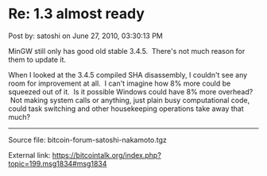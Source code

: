 # Re: 1.3 almost ready

Post by: satoshi on June 27, 2010, 03:30:13 PM

MinGW still only has good old stable 3.4.5. &nbsp;There's not much reason for them to update it.

When I looked at the 3.4.5 compiled SHA disassembly, I couldn't see any room for improvement at all. &nbsp;I can't imagine how 8% more could be squeezed out of it. &nbsp;Is it possible Windows could have 8% more overhead? &nbsp;Not making system calls or anything, just plain busy computational code, could task switching and other housekeeping operations take away that much?

---

Source file: bitcoin-forum-satoshi-nakamoto.tgz

External link: https://bitcointalk.org/index.php?topic=199.msg1834#msg1834
